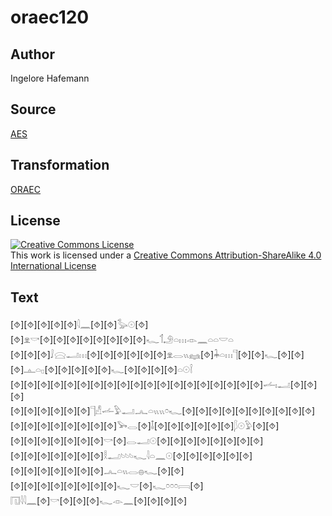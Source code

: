 # oraec120

## Author

Ingelore Hafemann

## Source

[AES](https://github.com/simondschweitzer/aes)

## Transformation

[ORAEC](https://oraec.github.io/)

## License

<a rel="license" href="http://creativecommons.org/licenses/by-sa/4.0/"><img alt="Creative Commons License" style="border-width:0" src="https://i.creativecommons.org/l/by-sa/4.0/88x31.png" /></a><br />This work is licensed under a <a rel="license" href="http://creativecommons.org/licenses/by-sa/4.0/">Creative Commons Attribution-ShareAlike 4.0 International License</a>

## Text

[⯑][⯑][⯑][⯑][⯑]𓇋𓈖[⯑][⯑]𓅭𓇳[⯑]<br>
[⯑]𓁷𓎡[⯑][⯑][⯑][⯑][⯑][⯑][⯑][⯑]𓆑𓄊𓄂𓏏𓏥𓁹𓈖𓏏𓏏𓎟𓏏<br>
[⯑][⯑][⯑]𓄙𓈍𓂝𓏥[⯑][⯑][⯑][⯑][⯑][⯑]𓁷𓂋𓏭𓈐[⯑]𓇓𓏏𓏥𓊹[⯑][⯑]𓆑[⯑][⯑][⯑]𓊵𓏏𓊪[⯑][⯑][⯑][⯑][⯑]𓆑[⯑][⯑][⯑][⯑]𓏏𓇳𓌉<br>
[⯑][⯑][⯑][⯑][⯑][⯑][⯑][⯑][⯑][⯑][⯑][⯑][⯑][⯑][⯑][⯑][⯑][⯑][⯑]𓌡𓏤𓂝[⯑][⯑][⯑]<br>
[⯑][⯑][⯑][⯑][⯑][⯑]𓊹𓀭𓌡𓅱𓂝𓂜𓏏𓏭𓏭𓏌𓆑[⯑][⯑][⯑][⯑][⯑][⯑][⯑][⯑][⯑][⯑][⯑][⯑][⯑][⯑][⯑][⯑][⯑][⯑]𓅨𓂋[⯑]𓄤[⯑][⯑][⯑][⯑][⯑][⯑]𓆄𓇳𓅱[⯑][⯑]<br>
[⯑][⯑][⯑][⯑][⯑][⯑][⯑]𓎡[⯑]𓂋𓂝𓇳[⯑][⯑][⯑][⯑][⯑][⯑][⯑][⯑]<br>
[⯑][⯑][⯑][⯑][⯑][⯑][⯑]𓎛𓂝𓄼𓄼𓄼𓆑𓇋𓏏𓈖𓇳[⯑][⯑][⯑][⯑][⯑][⯑]<br>
[⯑][⯑][⯑][⯑][⯑][⯑][⯑]𓂜𓏏𓏭𓂋𓐍𓆑[⯑][⯑]<br>
[⯑][⯑][⯑][⯑][⯑][⯑][⯑][⯑]𓆑𓎟[⯑]𓆑𓏌𓏌𓏌𓇯[⯑]<br>
𓉔𓇋𓇋𓈖[⯑]𓎡[⯑][⯑][⯑]𓆑𓁹𓈖[⯑][⯑][⯑][⯑]<br>
